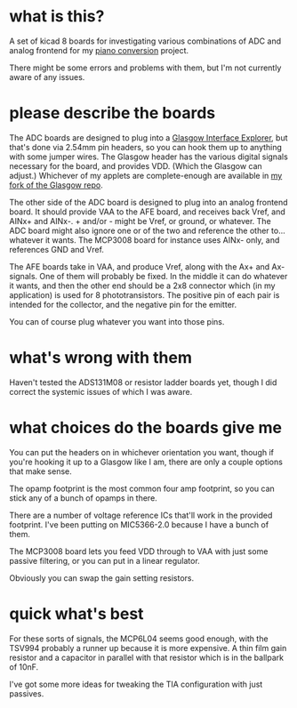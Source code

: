 # what is this?

A set of kicad 8 boards for investigating various combinations of ADC
and analog frontend for my [piano
conversion](https://github.com/jkominek/piano-conversion) project.

There might be some errors and problems with them, but I'm not currently
aware of any issues.

# please describe the boards

The ADC boards are designed to plug into a [Glasgow Interface
Explorer](https://glasgow-embedded.org/latest/intro.html), but that's
done via 2.54mm pin headers, so you can hook them up to anything with
some jumper wires. The Glasgow header has the various digital signals
necessary for the board, and provides VDD. (Which the Glasgow can adjust.)
Whichever of my applets are complete-enough are available in
[my fork of the Glasgow repo](https://github.com/jkominek/glasgow).

The other side of the ADC board is designed to plug into an analog
frontend board. It should provide VAA to the AFE board, and receives
back Vref, and AINx+ and AINx-. + and/or - might be Vref, or ground,
or whatever. The ADC board might also ignore one or of the two and
reference the other to... whatever it wants. The MCP3008 board for
instance uses AINx- only, and references GND and Vref.

The AFE boards take in VAA, and produce Vref, along with the Ax+ and Ax-
signals. One of them will probably be fixed. In the middle it can do
whatever it wants, and then the other end should be a 2x8 connector
which (in my application) is used for 8 phototransistors. The positive
pin of each pair is intended for the collector, and the negative pin
for the emitter.

You can of course plug whatever you want into those pins.

# what's wrong with them

Haven't tested the ADS131M08 or resistor ladder boards yet,
though I did correct the systemic issues of which I was aware.

# what choices do the boards give me

You can put the headers on in whichever orientation you want, though if
you're hooking it up to a Glasgow like I am, there are only a couple
options that make sense.

The opamp footprint is the most common four amp footprint, so you can
stick any of a bunch of opamps in there.

There are a number of voltage reference ICs that'll work in the provided
footprint. I've been putting on MIC5366-2.0 because I have a bunch of
them.

The MCP3008 board lets you feed VDD through to VAA with just some passive
filtering, or you can put in a linear regulator.

Obviously you can swap the gain setting resistors.

# quick what's best

For these sorts of signals, the MCP6L04 seems good enough, with the TSV994
probably a runner up because it is more expensive. A thin film gain resistor
and a capacitor in parallel with that resistor which is in the ballpark
of 10nF.

I've got some more ideas for tweaking the TIA configuration with just
passives.
